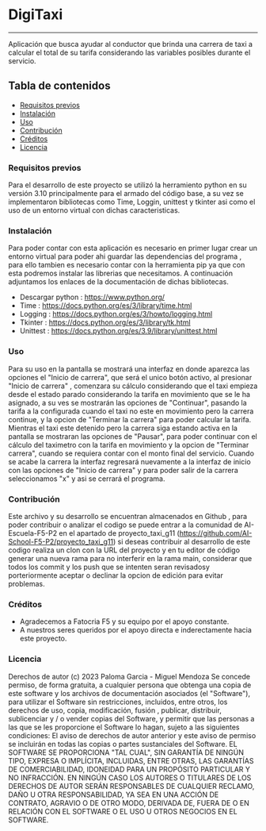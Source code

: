 # DigiTaxi

---

Aplicación que busca ayudar al conductor que brinda una carrera de taxi a calcular el total de su tarifa considerando las variables posibles durante el servicio.
## Tabla de contenidos
- [Requisitos previos](#requisitos-previos)
- [Instalación](#instalación)
- [Uso](#uso)
- [Contribución](#contribución)
- [Créditos](#créditos)
- [Licencia](#licencia)
### Requisitos previos
Para el desarrollo de este proyecto se utilizó la herramiento python en su versión 3.10 principalmente para el armado del código base, a su vez se implementaron bibliotecas como Time, Loggin, unittest y tkinter asi como el uso de un entorno virtual con dichas caracteristicas.
### Instalación
Para poder contar con esta aplicación es necesario en primer lugar crear un entorno virtual para poder ahi guardar las dependencias del programa , para ello tambien es necesario contar con la herramienta pip ya que con esta podremos instalar las librerias que necesitamos. A continuación adjuntamos los enlaces de la documentación de dichas bibliotecas.
- Descargar python : https://www.python.org/
- Time : https://docs.python.org/es/3/library/time.html
- Logging : https://docs.python.org/es/3/howto/logging.html
- Tkinter : https://docs.python.org/es/3/library/tk.html
- Unittest : https://docs.python.org/es/3.9/library/unittest.html
### Uso
Para su uso en la pantalla se mostrará una interfaz en donde aparezca las opciones el "Inicio de carrera", que será el unico botón activo, al presionar "Inicio de carrera" , comenzara su cálculo considerando que el taxi empieza desde el estado parado considerando la tarifa en movimiento que se le ha asignado, a su ves se mostrarán las opciones de "Continuar", pasando la tarifa a la configurada cuando el taxi no este en movimiento pero la carrera continue, y la opcion de "Terminar la carrera" para poder calcular la tarifa. Mientras el taxi este detenido pero la carrera siga estando activa en la pantalla se mostraran las opciones de "Pausar", para poder continuar con el cálculo del taximetro con la tarifa en movimiento y la opcion de "Terminar carrera", cuando se requiera contar con el monto final del servicio. Cuando se acabe la carrera la interfaz regresará nuevamente a la interfaz de inicio con las opciones de "Inicio de carrera" y para poder salir de la carrera seleccionamos "x" y asi se cerrará el programa.
### Contribución
Este archivo y su desarrollo se encuentran almacenados en Github , para poder contribuir o analizar el codigo se puede entrar a la comunidad de AI-Escuela-F5-P2 en el apartado de proyecto_taxi_g11 (https://github.com/AI-School-F5-P2/proyecto_taxi_g11) si deseas contribuir al desarrollo de este codigo realiza un clon con la URL del proyecto y en tu editor de código generar una nueva rama para no interferir en la rama main, considerar que todos los commit y los push que se intenten seran revisadosy porteriormente aceptar o declinar la opcion de edición para evitar problemas.
### Créditos
- Agradecemos a Fatocria F5 y su equipo por el apoyo constante.
- A nuestros seres queridos por el apoyo directa e inderectamente hacia este proyecto.
### Licencia
Derechos de autor (c) 2023 Paloma Garcia - Miguel Mendoza
Se concede permiso, de forma gratuita, a cualquier persona que obtenga una copia de este software y los archivos de documentación asociados (el "Software"), para utilizar el Software sin restricciones, incluidos, entre otros, los derechos de uso, copia, modificación, fusión , publicar, distribuir, sublicenciar y / o vender copias del Software, y permitir que las personas a las que se les proporcione el Software lo hagan, sujeto a las siguientes condiciones:
El aviso de derechos de autor anterior y este aviso de permiso se incluirán en todas las copias o partes sustanciales del Software.
EL SOFTWARE SE PROPORCIONA "TAL CUAL", SIN GARANTÍA DE NINGÚN TIPO, EXPRESA O IMPLÍCITA, INCLUIDAS, ENTRE OTRAS, LAS GARANTÍAS DE COMERCIABILIDAD, IDONEIDAD PARA UN PROPÓSITO PARTICULAR Y NO INFRACCIÓN. EN NINGÚN CASO LOS AUTORES O TITULARES DE LOS DERECHOS DE AUTOR SERÁN RESPONSABLES DE CUALQUIER RECLAMO, DAÑO U OTRA RESPONSABILIDAD, YA SEA EN UNA ACCIÓN DE CONTRATO, AGRAVIO O DE OTRO MODO, DERIVADA DE, FUERA DE O EN RELACIÓN CON EL SOFTWARE O EL USO U OTROS NEGOCIOS EN EL SOFTWARE.
